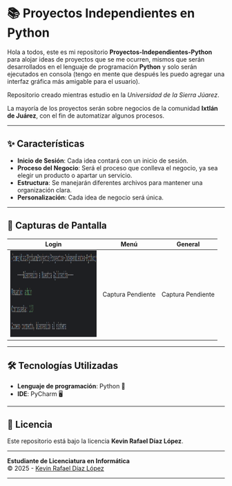 # 📚 Proyectos Independientes en Python  

Hola a todos, este es mi repositorio **Proyectos-Independientes-Python** para alojar ideas de proyectos que 
se me ocurren, mismos que serán desarrollados en el lenguaje de programación **Python** y solo serán ejecutados 
en consola (tengo en mente que después les puedo agregar una interfaz gráfica más amigable para el usuario).

Repositorio creado mientras estudio en la *Universidad de la Sierra Júarez*.

La mayoría de los proyectos serán sobre negocios de la comunidad **Ixtlán de Juárez**, con el fin de automatizar 
algunos procesos.  

---

## ✨ Características  

- **Inicio de Sesión**: Cada idea contará con un inicio de sesión.  
- **Proceso del Negocio**: Será el proceso que conlleva el negocio, ya sea elegir un producto o apartar un servicio.  
- **Estructura**: Se manejarán diferentes archivos para mantener una organización clara.  
- **Personalización**: Cada idea de negocio será única.   

---

## 📸 Capturas de Pantalla  

| Login                                                     | Menú              | General                                       |  
|-----------------------------------------------------------|-------------------|-----------------------------------------------|  
| <img src="screenshots/home.png" width="200" height="200"> | Captura Pendiente | Captura Pendiente |  

---

## 🛠️ Tecnologías Utilizadas  
 
- **Lenguaje de programación**: Python 🐍  
- **IDE**: PyCharm 🖥️

---

## 📜 Licencia  

Este repositorio está bajo la licencia **Kevin Rafael Díaz López**.  

---

**Estudiante de Licenciatura en Informática**  
© 2025 - [Kevin Rafael Díaz López](https://github.com/RafaelDiaz01)  

--- 
